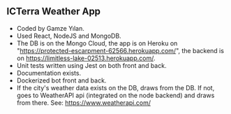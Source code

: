 ## ICTerra Weather App

* Coded by Gamze Yılan.
* Used React, NodeJS and MongoDB.
* The DB is on the Mongo Cloud, the app is on Heroku on "https://protected-escarpment-62566.herokuapp.com/", the backend is on https://limitless-lake-02513.herokuapp.com/.
* Unit tests written using Jest on both front and back.
* Documentation exists.
* Dockerized bot front and back.
* If the city's weather data exists on the DB, draws from the DB. If not, goes to WeatherAPI api (integrated on the node backend) and draws from there. See: https://www.weatherapi.com/
